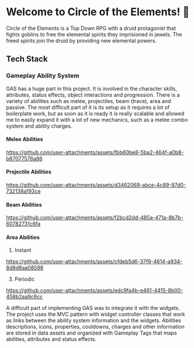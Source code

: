 # Welcome to Circle of the Elements! 👋

Circle of the Elements is a Top Down RPG with a druid protagonist that fights goblins to free the elemental spirits they imprisioned in jewels. The freed spirits join the druid by providing new elemental powers.

## Tech Stack

### Gameplay Ability System
GAS has a huge part in this project. It is involved in the character skills, attributes, status effects, object interactions and progression. There is a variety of abilities such as melee, projectiles, beam (trace), area and passive. The most difficult part of it is its setup as it requires a lot of boilerplate work, but as soon as it is ready it is really scalable and allowed me to easily expand it with a lot of new mechanics, such as a melee combo system and ability charges.

#### Melee Abilities

https://github.com/user-attachments/assets/fbb60be8-5ba2-464f-a0b8-b87077576a86

#### Projectile Abilities

https://github.com/user-attachments/assets/d3462069-abce-4c89-87d0-732138a193ce

#### Beam Abilities

https://github.com/user-attachments/assets/f2bcd2dd-485a-471a-8b7b-60782731c6fa

#### Area Abilities
1) Instant
   
https://github.com/user-attachments/assets/cfdeb5d6-37f9-4614-a934-8d8d8aa08598

3) Periodic

https://github.com/user-attachments/assets/edc9fa4b-e461-4415-8b00-458b2aa9c6cc

A difficult part of implementing GAS was to integrate it with the widgets. The project uses the MVC pattern with widget controller classes that work as links between the ability system information and the widgets. Abilities descriptions, icons, properties, cooldowns, charges and other information are stored in data assets and organized with Gameplay Tags that maps abilities, attributes and status effects.
